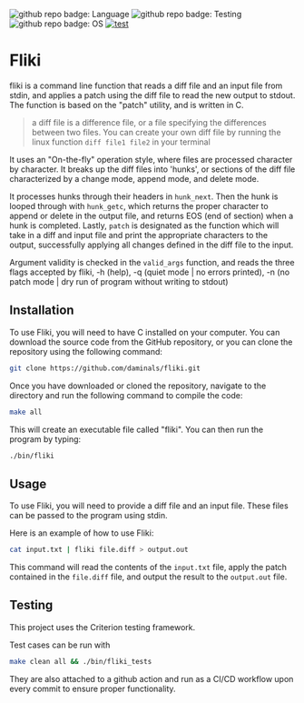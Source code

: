 ![github repo badge: Language](https://img.shields.io/badge/Language-C-181717?color=blue) ![github repo badge: Testing](https://img.shields.io/badge/Testing-Criterion-181717?color=orange) ![github repo badge: OS](https://img.shields.io/badge/OS-Linux-181717?color=yellow) [![test](https://github.com/daminals/Fliki/actions/workflows/test.yml/badge.svg)](https://github.com/daminals/fliki/actions/workflows/test.yml)
# Fliki

fliki is a command line function that reads a diff file and an input file from stdin, and applies a patch using the diff file to read the new output to stdout. The function is based on the "patch" utility, and is written in C.

> a diff file is a difference file, or a file specifying the differences between two files. You can create your own diff file by running the linux function ```diff file1 file2``` in your terminal

It uses an "On-the-fly" operation style, where files are processed character by character. It breaks up the diff files into 'hunks', or sections of the diff file characterized by a change mode, append mode, and delete mode.

It processes hunks through their headers in `hunk_next`. Then the hunk is looped through with `hunk_getc`, which returns the proper character to append or delete in the output file, and returns EOS (end of section) when a hunk is completed. Lastly, `patch` is designated as the function which will take in a diff and input file and print the appropriate characters to the output, successfully applying all changes defined in the diff file to the input. 

Argument validity is checked in the `valid_args` function, and reads the three flags accepted by fliki, -h (help), -q (quiet mode | no errors printed), -n (no patch mode | dry run of program without writing to stdout)

## Installation

To use Fliki, you will need to have C installed on your computer. You can download the source code from the GitHub repository, or you can clone the repository using the following command:

```bash
git clone https://github.com/daminals/fliki.git
```

Once you have downloaded or cloned the repository, navigate to the directory and run the following command to compile the code:

```bash
make all
```

This will create an executable file called "fliki". You can then run the program by typing:

```bash
./bin/fliki
```

## Usage

To use Fliki, you will need to provide a diff file and an input file. These files can be passed to the program using stdin.

Here is an example of how to use Fliki:

```bash
cat input.txt | fliki file.diff > output.out
```

This command will read the contents of the `input.txt` file, apply the patch contained in the `file.diff` file, and output the result to the `output.out` file.

## Testing

This project uses the Criterion testing framework.

Test cases can be run with 

```bash
make clean all && ./bin/fliki_tests
```

They are also attached to a github action and run as a CI/CD workflow upon every commit to ensure proper functionality.

